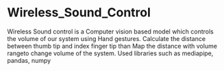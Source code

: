 # Wireless_Sound_Control

Wireless Sound control is a Computer vision based model which controls the volume of our system using Hand gestures.
Calculate the distance between thumb tip and index finger tip than Map the distance with volume rangeto change volume of the system.
Used libraries such as mediapipe, pandas, numpy

